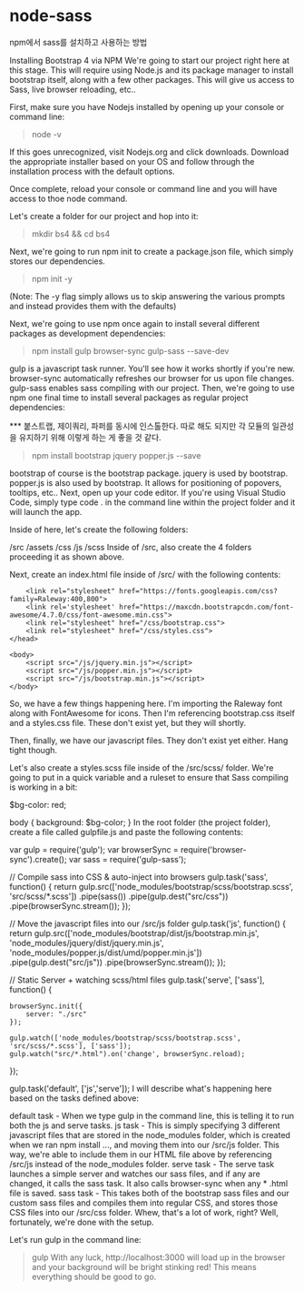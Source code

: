 # node-sass

npm에서 sass를 설치하고 사용하는 방법

Installing Bootstrap 4 via NPM
We're going to start our project right here at this stage. This will require using Node.js and its package manager to install bootstrap itself, along with a few other packages. This will give us access to Sass, live browser reloading, etc..

First, make sure you have Nodejs installed by opening up your console or command line:


> node -v


If this goes unrecognized, visit Nodejs.org and click downloads. Download the appropriate installer based on your OS and follow through the installation process with the default options. 

Once complete, reload your console or command line and you will have access to thoe node command.

Let's create a folder for our project and hop into it:

> mkdir bs4 && cd bs4


Next, we're going to run npm init to create a package.json file, which simply stores our dependencies.


> npm init -y


(Note: The -y flag simply allows us to skip answering the various prompts and instead provides them with the defaults)

Next, we're going to use npm once again to install several different packages as development dependencies:

> npm install gulp browser-sync gulp-sass --save-dev



gulp is a javascript task runner. You'll see how it works shortly if you're new.
browser-sync automatically refreshes our browser for us upon file changes.
gulp-sass enables sass compiling with our project.
Then, we're going to use npm one final time to install several packages as regular project dependencies:

*** 붙스트랩, 제이쿼리, 파퍼를 동시에 인스톨한다. 따로 해도 되지만 각 모듈의 일관성을 유지하기 위해 이렇게 하는 게 좋을 것 같다.

> npm install bootstrap jquery popper.js --save

bootstrap of course is the bootstrap package.
jquery is used by bootstrap.
popper.js is also used by bootstrap. It allows for positioning of popovers, tooltips, etc..
Next, open up your code editor. If you're using Visual Studio Code, simply type code . in the command line within the project folder and it will launch the app.

Inside of here, let's create the following folders: 

/src
    /assets
    /css
    /js
    /scss
Inside of /src, also create the 4 folders proceeding it as shown above.

Next, create an index.html file inside of /src/ with the following contents:

<!DOCTYPE html>
<html class="no-js" lang="en">
    <head>
        <title>Bootstrap 4 Layout</title>
        <meta http-equiv="x-ua-compatible" content="ie=edge">
	    <meta name="viewport" content="width=device-width, initial-scale=1.0" />

        <link rel="stylesheet" href="https://fonts.googleapis.com/css?family=Raleway:400,800">
        <link rel='stylesheet' href="https://maxcdn.bootstrapcdn.com/font-awesome/4.7.0/css/font-awesome.min.css">
        <link rel="stylesheet" href="/css/bootstrap.css">
        <link rel="stylesheet" href="/css/styles.css">
    </head>

    <body>
        <script src="/js/jquery.min.js"></script>
        <script src="/js/popper.min.js"></script>
        <script src="/js/bootstrap.min.js"></script>
    </body>
</html>
So, we have a few things happening here. I'm importing the Raleway font along with FontAwesome for icons. Then I'm referencing bootstrap.css itself and a styles.css file. These don't exist yet, but they will shortly.

Then, finally, we have our javascript files. They don't exist yet either. Hang tight though.

Let's also create a styles.scss file inside of the /src/scss/ folder. We're going to put in a quick variable and a ruleset to ensure that Sass compiling is working in a bit:

$bg-color: red; 

body {
    background: $bg-color;
}
In the root folder (the project folder), create a file called gulpfile.js and paste the following contents:

var gulp        = require('gulp');
var browserSync = require('browser-sync').create();
var sass        = require('gulp-sass');

// Compile sass into CSS & auto-inject into browsers
gulp.task('sass', function() {
    return gulp.src(['node_modules/bootstrap/scss/bootstrap.scss', 'src/scss/*.scss'])
        .pipe(sass())
        .pipe(gulp.dest("src/css"))
        .pipe(browserSync.stream());
});

// Move the javascript files into our /src/js folder
gulp.task('js', function() {
    return gulp.src(['node_modules/bootstrap/dist/js/bootstrap.min.js', 'node_modules/jquery/dist/jquery.min.js', 'node_modules/popper.js/dist/umd/popper.min.js'])
        .pipe(gulp.dest("src/js"))
        .pipe(browserSync.stream());
});

// Static Server + watching scss/html files
gulp.task('serve', ['sass'], function() {

    browserSync.init({
        server: "./src"  
    });

    gulp.watch(['node_modules/bootstrap/scss/bootstrap.scss', 'src/scss/*.scss'], ['sass']);
    gulp.watch("src/*.html").on('change', browserSync.reload);
});

gulp.task('default', ['js','serve']);
I will describe what's happening here based on the tasks defined above:

default task - When we type gulp in the command line, this is telling it to run both the js and serve tasks.
js task - This is simply specifying 3 different javascript files that are stored in the node_modules folder, which is created when we ran npm install ..., and moving them into our /src/js folder. This way, we're able to include them in our HTML file above by referencing /src/js instead of the node_modules folder.
serve task - The serve task launches a simple server and watches our sass files, and if any are changed, it calls the sass task. It also calls browser-sync when any * .html file is saved.
sass task - This takes both of the bootstrap sass files and our custom sass files and compiles them into regular CSS, and stores those CSS files into our /src/css folder.
Whew, that's a lot of work, right? Well, fortunately, we're done with the setup.

Let's run gulp in the command line:

> gulp
With any luck, http://localhost:3000 will load up in the browser and your background will be bright stinking red! This means everything should be good to go.
